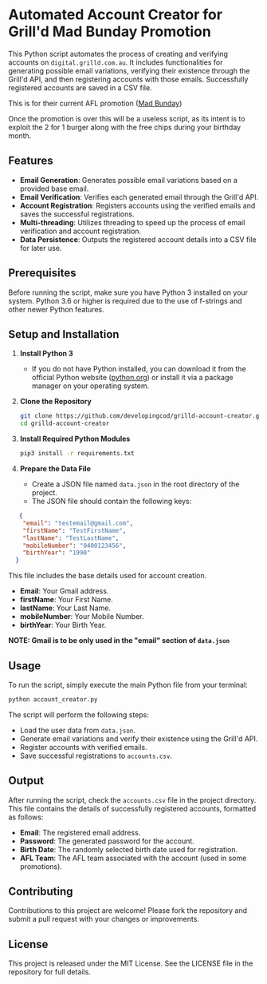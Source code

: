 # Automated Account Creator for Grill'd Mad Bunday Promotion

This Python script automates the process of creating and verifying accounts on `digital.grilld.com.au`. It includes functionalities for generating possible email variations, verifying their existence through the Grill'd API, and then registering accounts with those emails. Successfully registered accounts are saved in a CSV file.

This is for their current AFL promotion ([Mad Bunday](https://cloud.email.grilld.com.au/mad-bunday?utm_source=google&utm_medium=paid&utm_campaign=mad_bunday_2024&utm_content=Search&gad_source=1&gclid=Cj0KCQjw_qexBhCoARIsAFgBleu5bo7GXRejCoNNtVlRxw7caiB_BX2vFojR0BM-jmjeVErNxZbjyzIaAnrIEALw_wcB))

Once the promotion is over this will be a useless script, as its intent is to exploit the 2 for 1 burger along with the free chips during your birthday month.

## Features

- **Email Generation**: Generates possible email variations based on a provided base email.
- **Email Verification**: Verifies each generated email through the Grill'd API.
- **Account Registration**: Registers accounts using the verified emails and saves the successful registrations.
- **Multi-threading**: Utilizes threading to speed up the process of email verification and account registration.
- **Data Persistence**: Outputs the registered account details into a CSV file for later use.

## Prerequisites

Before running the script, make sure you have Python 3 installed on your system. Python 3.6 or higher is required due to the use of f-strings and other newer Python features.

## Setup and Installation

1. **Install Python 3**
   - If you do not have Python installed, you can download it from the official Python website ([python.org](https://python.org)) or install it via a package manager on your operating system.

2. **Clone the Repository**
   ```bash
   git clone https://github.com/developingcod/grilld-account-creator.git
   cd grilld-account-creator
   ```

3. **Install Required Python Modules**
   ```bash
   pip3 install -r requirements.txt
   ```

4. **Prepare the Data File**
   - Create a JSON file named `data.json` in the root directory of the project.
   - The JSON file should contain the following keys:

```json
   {
    "email": "testemail@gmail.com",
    "firstName": "TestFirstName",
    "lastName": "TestLastName",
    "mobileNumber": "0400123456",
    "birthYear": "1990"
  }
```
   This file includes the base details used for account creation.
   
- **Email**: Your Gmail address.
- **firstName**: Your First Name.
- **lastName**: Your Last Name.
- **mobileNumber**: Your Mobile Number.
- **birthYear**: Your Birth Year.
   
**NOTE: Gmail is to be only used in the "email" section of `data.json`**



## Usage

To run the script, simply execute the main Python file from your terminal:

```bash
python account_creator.py
```

The script will perform the following steps:
- Load the user data from `data.json`.
- Generate email variations and verify their existence using the Grill'd API.
- Register accounts with verified emails.
- Save successful registrations to `accounts.csv`.

## Output

After running the script, check the `accounts.csv` file in the project directory. This file contains the details of successfully registered accounts, formatted as follows:
- **Email**: The registered email address.
- **Password**: The generated password for the account.
- **Birth Date**: The randomly selected birth date used for registration.
- **AFL Team**: The AFL team associated with the account (used in some promotions).

## Contributing

Contributions to this project are welcome! Please fork the repository and submit a pull request with your changes or improvements.

## License

This project is released under the MIT License. See the LICENSE file in the repository for full details.

